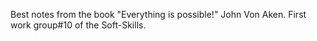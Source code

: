 Best notes from the book "Everything is possible!" 
John Von Aken.
First work group#10 of the Soft-Skills.
